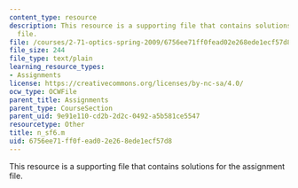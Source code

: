 ```yaml
---
content_type: resource
description: This resource is a supporting file that contains solutions for the assignment
  file.
file: /courses/2-71-optics-spring-2009/6756ee71ff0fead02e268ede1ecf57d8_n_sf6.m
file_size: 244
file_type: text/plain
learning_resource_types:
- Assignments
license: https://creativecommons.org/licenses/by-nc-sa/4.0/
ocw_type: OCWFile
parent_title: Assignments
parent_type: CourseSection
parent_uid: 9e91e110-cd2b-2d2c-0492-a5b581ce5547
resourcetype: Other
title: n_sf6.m
uid: 6756ee71-ff0f-ead0-2e26-8ede1ecf57d8
---
```

This resource is a supporting file that contains solutions for the assignment file.